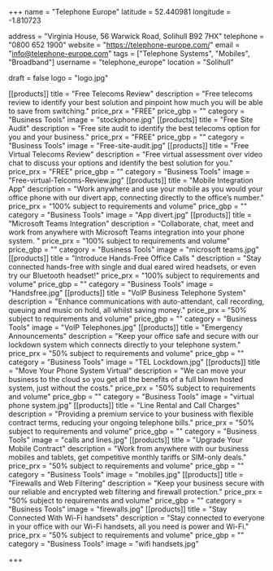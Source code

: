 +++
name = "Telephone Europe"
latitude = 52.440981
longitude = -1.810723

address = "Virginia House, 56 Warwick Road, Solihull B92 7HX"
telephone = "0800 652 1900"
website = "https://telephone-europe.com/"
email = "info@telephone-europe.com"
tags = ["Telephone Systems", "Mobiles", "Broadband"]
username = "telephone_europe"
location = "Solihull"

draft = false
logo = "logo.jpg"

[[products]]
  title = "Free Telecoms Review"
  description = "Free telecoms review to identify your best solution and pinpoint how much you will be able to save from switching."
  price_prx = "FREE"
  price_gbp = ""
  category = "Business Tools"
  image = "stockphone.jpg"
[[products]]
  title = "Free Site Audit"
  description = "Free site audit to identify the best telecoms option for you and your business."
  price_prx = "FREE"
  price_gbp = ""
  category = "Business Tools"
  image = "Free-site-audit.jpg"
[[products]]
  title = "Free Virtual Telecoms Review"
  description = "Free virtual assessment over video chat to discuss your options and identify the best solution for you."
  price_prx = "FREE"
  price_gbp = ""
  category = "Business Tools"
  image = "Free-virtual-Telcoms-Review.jpg"
[[products]]
  title = "Mobile Integration App"
  description = "Work anywhere and use your mobile as you would your office phone with our divert app, connecting directly to the office’s number."
  price_prx = "100% subject to requirements and volume"
  price_gbp = ""
  category = "Business Tools"
  image = "App divert.jpg"
[[products]]
  title = "Microsoft Teams Integration"
  description = "Collaborate, chat, meet and work from anywhere with Microsoft Teams integration into your phone system. "
  price_prx = "100% subject to requirements and volume"
  price_gbp = ""
  category = "Business Tools"
  image = "microsoft teams.jpg"  
[[products]]
  title = "Introduce Hands-Free Office Calls "
  description = "Stay connected hands-free with single and dual eared wired headsets, or even try our Bluetooth headset!"
  price_prx = "100% subject to requirements and volume"
  price_gbp = ""
  category = "Business Tools"
  image = "Handsfree.jpg"
[[products]]
  title = "VoIP Business Telephone System"
  description = "Enhance communications with auto-attendant, call recording, queuing and music on hold, all whilst saving money."
  price_prx = "50% subject to requirements and volume"
  price_gbp = ""
  category = "Business Tools"
  image = "VoIP Telephones.jpg"
[[products]]
  title = "Emergency Announcements"
  description = "Keep your office safe and secure with our lockdown system which connects directly to your telephone system."
  price_prx = "50% subject to requirements and volume"
  price_gbp = ""
  category = "Business Tools"
  image = "TEL Lockdown.jpg"
[[products]]
  title = "Move Your Phone System Virtual"
  description = "We can move your business to the cloud so you get all the benefits of a full blown hosted system, just without the costs."
  price_prx = "50% subject to requirements and volume"
  price_gbp = ""
  category = "Business Tools"
  image = "virtual phone system.jpg"
[[products]]
  title = "Line Rental and Call Charges"
  description = "Providing a premium service to your business with flexible contract terms, reducing your ongoing telephone bills."
  price_prx = "50% subject to requirements and volume"
  price_gbp = ""
  category = "Business Tools"
  image = "calls and lines.jpg"
[[products]]
  title = "Upgrade Your Mobile Contract"
  description = "Work from anywhere with our business mobiles and tablets, get competitive monthly tariffs or SIM-only deals."
  price_prx = "50% subject to requirements and volume"
  price_gbp = ""
  category = "Business Tools"
  image = "mobiles.jpg"
[[products]]
  title = "Firewalls and Web Filtering"
  description = "Keep your business secure with our reliable and encrypted web filtering and firewall protection."
  price_prx = "50% subject to requirements and volume"
  price_gbp = ""
  category = "Business Tools"
  image = "firewalls.jpg"
[[products]]
  title = "Stay Connected With Wi-Fi handsets"
  description = "Stay connected to everyone in your office with our Wi-Fi handsets, all you need is power and Wi-Fi."
  price_prx = "50% subject to requirements and volume"
  price_gbp = ""
  category = "Business Tools"
  image = "wifi handsets.jpg"

+++

